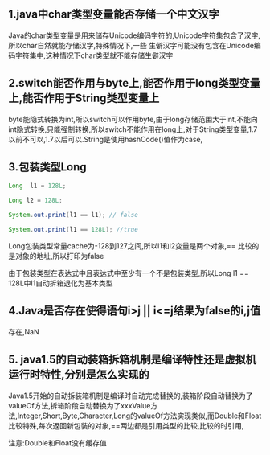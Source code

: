 ## 1.java中char类型变量能否存储一个中文汉字

Java的char类型变量是用来储存Unicode编码字符的,Unicode字符集包含了汉字,所以char自然就能存储汉字,特殊情况下,一些 生僻汉字可能没有包含在Unicode编码字符集中,这种情况下char类型就不能存储生僻汉字

## 2.switch能否作用与byte上,能否作用于long类型变量上,能否作用于String类型变量上

byte能隐式转换为int,所以switch可以作用byte,由于long存储范围大于int,不能向int隐式转换,只能强制转换,所以switch不能作用在long上,对于String类型变量,1.7以前不可以,1.7以后可以.String是使用hashCode()值作为case,

## 3.包装类型Long



```java
Long  l1 = 128L;

Long l2 = 128L;

System.out.print(l1 == l1); // false

System.out.print(l1 == 128L); //true
```

Long包装类型常量cache为-128到127之间,所以l1和l2变量是两个对象,== 比较的是对象的地址,所以打印为false

由于包装类型在表达式中且表达式中至少有一个不是包装类型,所以Long l1 == 128L中l1自动拆箱退化为基本类型

## 4.Java是否存在使得语句i>j || i<=j结果为false的i,j值

存在,NaN

## 5. java1.5的自动装箱拆箱机制是编译特性还是虚拟机运行时特性,分别是怎么实现的

Java1.5开始的自动拆装箱机制是编译时自动完成替换的,装箱阶段自动替换为了valueOf方法,拆箱阶段自动替换为了xxxValue方法,Integer,Short,Byte,Character,Long的valueOf方法实现类似,而Double和Float比较特殊,每次返回新包装的对象,==两边都是引用类型的比较,比较的时引用,



注意:Double和Float没有缓存值































